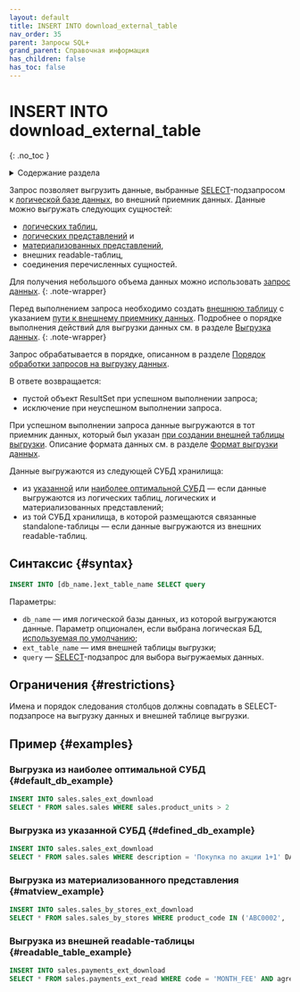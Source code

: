 ```yaml
---
layout: default
title: INSERT INTO download_external_table
nav_order: 35
parent: Запросы SQL+
grand_parent: Справочная информация
has_children: false
has_toc: false
---
```


# INSERT INTO download_external_table
{: .no_toc }

<details markdown="block">
  <summary>
    Содержание раздела
  </summary>
  {: .text-delta }
1. TOC
{:toc}
</details>

Запрос позволяет выгрузить данные, выбранные [SELECT](../SELECT/SELECT.md)-подзапросом 
к [логической базе данных](../../../overview/main_concepts/logical_db/logical_db.md), 
во внешний приемник данных. Данные можно выгружать следующих сущностей:
* [логических таблиц](../../../overview/main_concepts/logical_table/logical_table.md), 
* [логических представлений](../../../overview/main_concepts/logical_view/logical_view.md) и 
* [материализованных представлений](../../../overview/main_concepts/materialized_view/materialized_view.md),
* внешних readable-таблиц,
* соединения перечисленных сущностей.

Для получения небольшого объема данных можно использовать 
[запрос данных](../../../working_with_system/data_reading/data_reading.md).
{: .note-wrapper}

Перед выполнением запроса необходимо создать [внешнюю таблицу](../../../overview/main_concepts/external_table/external_table.md)
с указанием [пути к внешнему приемнику данных](../../path_to_kafka_topic/path_to_kafka_topic.md). Подробнее о порядке 
выполнения действий для выгрузки данных см. в разделе [Выгрузка данных](../../../working_with_system/data_download/data_download.md).
{: .note-wrapper}

Запрос обрабатывается в порядке, описанном в разделе
[Порядок обработки запросов на выгрузку данных](../../../overview/interactions/download_processing/download_processing.md).

В ответе возвращается:
*   пустой объект ResultSet при успешном выполнении запроса;
*   исключение при неуспешном выполнении запроса.

При успешном выполнении запроса данные выгружаются в тот приемник данных, который был указан 
[при создании внешней таблицы выгрузки](../CREATE_DOWNLOAD_EXTERNAL_TABLE/CREATE_DOWNLOAD_EXTERNAL_TABLE.md). Описание 
формата данных см. в разделе [Формат выгрузки данных](../../download_format/download_format.md).

Данные выгружаются из следующей СУБД хранилища:
* из [указанной](../../../reference/sql_plus_requests/SELECT/SELECT.md#param_datasource_type) или 
  [наиболее оптимальной СУБД](../../../working_with_system/data_reading/routing/routing.md) —
  если данные выгружаются из логических таблиц, логических и материализованных представлений;
* из той СУБД хранилища, в которой размещаются связанные standalone-таблицы — если данные выгружаются из внешних
  readable-таблиц.

## Синтаксис {#syntax}

```sql
INSERT INTO [db_name.]ext_table_name SELECT query
```

Параметры:
*   `db_name` — имя логической базы данных, из которой выгружаются данные. Параметр опционален, если выбрана 
    логическая БД, [используемая по умолчанию](../../../working_with_system/other_features/default_db_set-up/default_db_set-up.md);
*   `ext_table_name` — имя внешней таблицы выгрузки;
*   `query` — [SELECT](../SELECT/SELECT.md)-подзапрос для выбора выгружаемых данных.

## Ограничения {#restrictions}

Имена и порядок следования столбцов должны совпадать в SELECT-подзапросе на выгрузку данных и внешней таблице выгрузки.

## Пример {#examples}

### Выгрузка из наиболее оптимальной СУБД {#default_db_example}

```sql
INSERT INTO sales.sales_ext_download
SELECT * FROM sales.sales WHERE sales.product_units > 2
```

### Выгрузка из указанной СУБД {#defined_db_example}

```sql
INSERT INTO sales.sales_ext_download 
SELECT * FROM sales.sales WHERE description = 'Покупка по акции 1+1' DATASOURCE_TYPE = 'adqm'
```

### Выгрузка из материализованного представления {#matview_example}

```sql
INSERT INTO sales.sales_by_stores_ext_download
SELECT * FROM sales.sales_by_stores WHERE product_code IN ('ABC0002', 'ABC0003', 'ABC0004') DATASOURCE_TYPE = 'adqm'
```

### Выгрузка из внешней readable-таблицы {#readable_table_example}

```sql
INSERT INTO sales.payments_ext_download
SELECT * FROM sales.payments_ext_read WHERE code = 'MONTH_FEE' AND agreement_id BETWEEN 100 AND 150
```